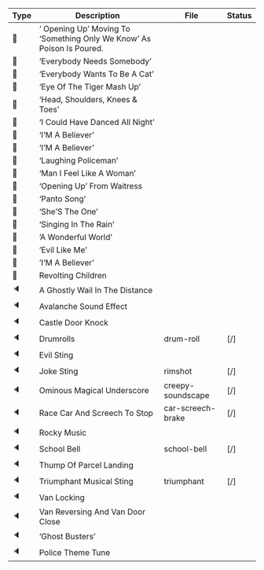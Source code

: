 | Type | Description | File | Status |
|--|---------|---|-|
| 🎤 | ‘ Opening Up’ Moving To ‘Something Only We Know’ As Poison Is Poured. | | |
| 🎤 | ‘Everybody Needs Somebody’ | | |
| 🎤 | ‘Everybody Wants To Be A Cat’ | | |
| 🎤 | ‘Eye Of The Tiger Mash Up’ | | |
| 🎤 | ‘Head, Shoulders, Knees & Toes’ | | |
| 🎤 | ‘I Could Have Danced All Night’ | | |
| 🎤 | ‘I’M A Believer’ | | |
| 🎤 | ‘I’M A Believer’ | | |
| 🎤 | ‘Laughing Policeman’ | | |
| 🎤 | ‘Man I Feel Like A Woman’ | | |
| 🎤 | ‘Opening Up’ From Waitress | | |
| 🎤 | ‘Panto Song’ | | |
| 🎤 | ‘She’S The One’ | | |
| 🎤 | ‘Singing In The Rain’ | | |
| 🎤 | ’A Wonderful World’ | | |
| 🎤 | ’Evil Like Me’ | | |
| 🎤 | ’I’M A Believer’ | | |
| 🎤 | Revolting Children | | |
| 🔈 | A Ghostly Wail In The Distance | | |
| 🔈 | Avalanche Sound Effect | | |
| 🔈 | Castle Door Knock | | |
| 🔈 | Drumrolls | drum-roll | [/] |
| 🔈 | Evil Sting | | |
| 🔈 | Joke Sting |rimshot |[/]|
| 🔈 | Ominous Magical Underscore | creepy-soundscape | [/] |
| 🔈 | Race Car And Screech To Stop | car-screech-brake | [/] |
| 🔈 | Rocky Music | | |
| 🔈 | School Bell |school-bell |[/]|
| 🔈 | Thump Of Parcel Landing | | |
| 🔈 | Triumphant Musical Sting |triumphant |[/] |
| 🔈 | Van Locking | | |
| 🔈 | Van Reversing And Van Door Close | | |
| 🔈 | ‘Ghost Busters’ | | |
| 🔈 | Police Theme Tune | | |